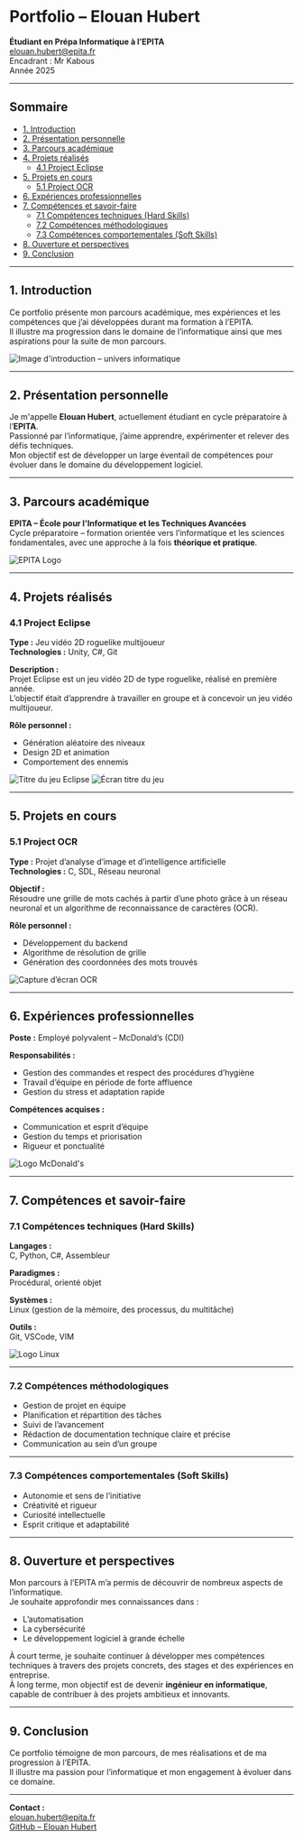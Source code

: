 # Portfolio – Elouan Hubert

**Étudiant en Prépa Informatique à l’EPITA**  
elouan.hubert@epita.fr  
Encadrant : Mr Kabous  
Année 2025  

---

## Sommaire
- [1. Introduction](#1-introduction)
- [2. Présentation personnelle](#2-présentation-personnelle)
- [3. Parcours académique](#3-parcours-académique)
- [4. Projets réalisés](#4-projets-réalisés)
  - [4.1 Project Eclipse](#41-project-eclipse)
- [5. Projets en cours](#5-projets-en-cours)
  - [5.1 Project OCR](#51-project-ocr)
- [6. Expériences professionnelles](#6-expériences-professionnelles)
- [7. Compétences et savoir-faire](#7-compétences-et-savoir-faire)
  - [7.1 Compétences techniques (Hard Skills)](#71-compétences-techniques-hard-skills)
  - [7.2 Compétences méthodologiques](#72-compétences-méthodologiques)
  - [7.3 Compétences comportementales (Soft Skills)](#73-compétences-comportementales-soft-skills)
- [8. Ouverture et perspectives](#8-ouverture-et-perspectives)
- [9. Conclusion](#9-conclusion)

---

## 1. Introduction

Ce portfolio présente mon parcours académique, mes expériences et les compétences que j’ai développées durant ma formation à l’EPITA.  
Il illustre ma progression dans le domaine de l’informatique ainsi que mes aspirations pour la suite de mon parcours.

![Image d'introduction – univers informatique](images/Epita_logo.png)

---

## 2. Présentation personnelle

Je m'appelle **Elouan Hubert**, actuellement étudiant en cycle préparatoire à l’**EPITA**.  
Passionné par l’informatique, j’aime apprendre, expérimenter et relever des défis techniques.  
Mon objectif est de développer un large éventail de compétences pour évoluer dans le domaine du développement logiciel.

---

## 3. Parcours académique

**EPITA – École pour l'Informatique et les Techniques Avancées**  
Cycle préparatoire – formation orientée vers l’informatique et les sciences fondamentales, avec une approche à la fois **théorique et pratique**.

![EPITA Logo](images/Epita_logo.png)

---

## 4. Projets réalisés

### 4.1 Project Eclipse

**Type :** Jeu vidéo 2D roguelike multijoueur  
**Technologies :** Unity, C#, Git  

**Description :**  
Projet Eclipse est un jeu vidéo 2D de type roguelike, réalisé en première année.  
L’objectif était d’apprendre à travailler en groupe et à concevoir un jeu vidéo multijoueur.

**Rôle personnel :**
- Génération aléatoire des niveaux  
- Design 2D et animation  
- Comportement des ennemis  

![Titre du jeu Eclipse](images/Eclipse_Title.png)
![Écran titre du jeu](images/Eclipse_Titlescreen.png)

---

## 5. Projets en cours

### 5.1 Project OCR

**Type :** Projet d’analyse d’image et d’intelligence artificielle  
**Technologies :** C, SDL, Réseau neuronal  

**Objectif :**  
Résoudre une grille de mots cachés à partir d’une photo grâce à un réseau neuronal et un algorithme de reconnaissance de caractères (OCR).

**Rôle personnel :**
- Développement du backend  
- Algorithme de résolution de grille  
- Génération des coordonnées des mots trouvés  

![Capture d’écran OCR](images/Ocr_screen.png)

---

## 6. Expériences professionnelles

**Poste :** Employé polyvalent – McDonald’s (CDI)  

**Responsabilités :**
- Gestion des commandes et respect des procédures d’hygiène  
- Travail d’équipe en période de forte affluence  
- Gestion du stress et adaptation rapide  

**Compétences acquises :**
- Communication et esprit d’équipe  
- Gestion du temps et priorisation  
- Rigueur et ponctualité  

![Logo McDonald's](images/Mcdo_logo.png)

---

## 7. Compétences et savoir-faire

### 7.1 Compétences techniques (Hard Skills)

**Langages :**  
C, Python, C#, Assembleur  

**Paradigmes :**  
Procédural, orienté objet  

**Systèmes :**  
Linux (gestion de la mémoire, des processus, du multitâche)  

**Outils :**  
Git, VSCode, VIM  

![Logo Linux](images/Linux_logo.png)

---

### 7.2 Compétences méthodologiques

- Gestion de projet en équipe  
- Planification et répartition des tâches  
- Suivi de l’avancement  
- Rédaction de documentation technique claire et précise  
- Communication au sein d’un groupe  

---

### 7.3 Compétences comportementales (Soft Skills)

- Autonomie et sens de l’initiative  
- Créativité et rigueur  
- Curiosité intellectuelle  
- Esprit critique et adaptabilité  

---

## 8. Ouverture et perspectives

Mon parcours à l’EPITA m’a permis de découvrir de nombreux aspects de l’informatique.  
Je souhaite approfondir mes connaissances dans :
- L’automatisation  
- La cybersécurité  
- Le développement logiciel à grande échelle  

À court terme, je souhaite continuer à développer mes compétences techniques à travers des projets concrets, des stages et des expériences en entreprise.  
À long terme, mon objectif est de devenir **ingénieur en informatique**, capable de contribuer à des projets ambitieux et innovants.

---

## 9. Conclusion

Ce portfolio témoigne de mon parcours, de mes réalisations et de ma progression à l’EPITA.  
Il illustre ma passion pour l’informatique et mon engagement à évoluer dans ce domaine.

---

**Contact :**  
[elouan.hubert@epita.fr](mailto:elouan.hubert@epita.fr)  
[GitHub – Elouan Hubert](https://github.com/ElouanHubert)
<!--
**Elouan82/Elouan82** is a ✨ _special_ ✨ repository because its `README.md` (this file) appears on your GitHub profile.

Here are some ideas to get you started:

- 🔭 I’m currently working on ...
- 🌱 I’m currently learning ...
- 👯 I’m looking to collaborate on ...
- 🤔 I’m looking for help with ...
- 💬 Ask me about ...
- 📫 How to reach me: ...
- 😄 Pronouns: ...
- ⚡ Fun fact: ...
-->
